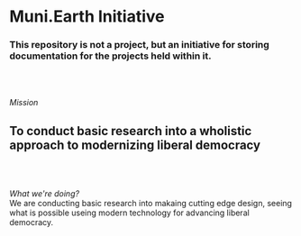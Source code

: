 # Muni.Earth Initiative

### This repository is not a project, but an initiative for storing documentation for the projects held within it.
<br></br>

*Mission*
<br />
##  To conduct basic research into a wholistic approach to modernizing liberal democracy
<br></br>

*What we're doing?*
<br />
We are conducting basic research into makaing cutting edge design, seeing what is possible useing modern technology for advancing liberal democracy.

